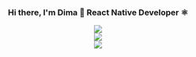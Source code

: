 
<h3 align="center">Hi there, I'm Dima 👋  React Native Developer ⚛️</h3>




<div align="center">
  <img src="https://github-readme-stats.vercel.app/api/top-langs/?username=dimaageev"></img>
</div>

<div align="center">
  <img src="https://github-readme-stats.vercel.app/api?username=dimaageev&show_icons=true&theme=default&border_radius=15&count_private=true"></img>
</div>

<div align="center">
  <img src="https://github-profile-trophy.vercel.app/?username=dimaageev&theme=oldie"></img>
</div>





<!--

<div align="center">
  <img align="left" alt="Visual Studio Code" width="85px" src="https://img.stackshare.io/service/4202/Visual_Studio_Code_logo.png"/>
  <img align="left" alt="JavaScript" width="85px" src="https://img.stackshare.io/service/1209/javascript.jpeg"/>
  <img align="left" alt="TypeScript" width="85px" src="https://img.stackshare.io/service/1612/bynNY5dJ.jpg"/>
  <img align="left" alt="React" width="85px" src="https://img.stackshare.io/service/1020/OYIaJ1KK.png"/>
  <img align="left" alt="React Native" width="85px" src="https://img.stackshare.io/service/2699/KoK6gHzp.jpg"/>
  <img align="left" alt="Node.js" width="85px" src="https://img.stackshare.io/service/1011/n1JRsFeB_400x400.png"/>
  <img align="left" alt="Firebase" width="85px" src="https://img.stackshare.io/service/116/cZLxNFZS.jpg"/>
  <img align="left" alt="Git" width="85px" src="https://img.stackshare.io/service/1046/git.png"/>
</div>
**dimaageev/dimaageev** is a ✨ _special_ ✨ repository because its `README.md` (this file) appears on your GitHub profile.

Here are some ideas to get you started:

- 🔭 I’m currently working on ...
- 🌱 I’m currently learning ...
- 👯 I’m looking to collaborate on ...
- 🤔 I’m looking for help with ...
- 💬 Ask me about ...
- 📫 How to reach me: ...
- 😄 Pronouns: ...
- ⚡ Fun fact: ...
-->
